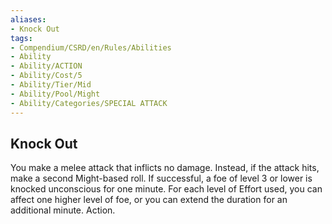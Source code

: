 ```yaml
---
aliases:
- Knock Out
tags:
- Compendium/CSRD/en/Rules/Abilities
- Ability
- Ability/ACTION
- Ability/Cost/5
- Ability/Tier/Mid
- Ability/Pool/Might
- Ability/Categories/SPECIAL ATTACK
---
```


  
## Knock Out  
You make a melee attack that inflicts no damage. Instead, if the attack hits, make a second Might-based roll. If successful, a foe of level 3 or lower is knocked unconscious for one minute. For each level of Effort used, you can affect one higher level of foe, or you can extend the duration for an additional minute. Action. 